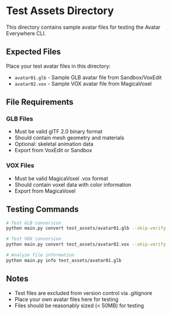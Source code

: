 # Test Assets Directory

This directory contains sample avatar files for testing the Avatar Everywhere CLI.

## Expected Files

Place your test avatar files in this directory:

- `avatar01.glb` - Sample GLB avatar file from Sandbox/VoxEdit
- `avatar02.vox` - Sample VOX avatar file from MagicaVoxel

## File Requirements

### GLB Files

- Must be valid glTF 2.0 binary format
- Should contain mesh geometry and materials
- Optional: skeletal animation data
- Export from VoxEdit or Sandbox

### VOX Files

- Must be valid MagicaVoxel .vox format
- Should contain voxel data with color information
- Export from MagicaVoxel

## Testing Commands

```bash
# Test GLB conversion
python main.py convert test_assets/avatar01.glb --skip-verify

# Test VOX conversion
python main.py convert test_assets/avatar02.vox --skip-verify

# Analyze file information
python main.py info test_assets/avatar01.glb
```

## Notes

- Test files are excluded from version control via .gitignore
- Place your own avatar files here for testing
- Files should be reasonably sized (< 50MB) for testing
